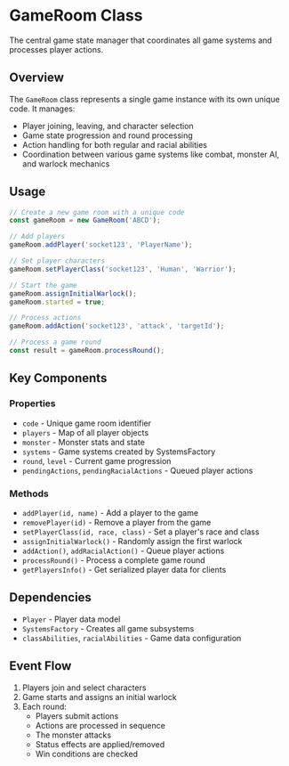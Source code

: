# GameRoom Class

The central game state manager that coordinates all game systems and processes player actions.

## Overview

The `GameRoom` class represents a single game instance with its own unique code. It manages:
- Player joining, leaving, and character selection
- Game state progression and round processing
- Action handling for both regular and racial abilities
- Coordination between various game systems like combat, monster AI, and warlock mechanics

## Usage

```javascript
// Create a new game room with a unique code
const gameRoom = new GameRoom('ABCD');

// Add players
gameRoom.addPlayer('socket123', 'PlayerName');

// Set player characters
gameRoom.setPlayerClass('socket123', 'Human', 'Warrior');

// Start the game
gameRoom.assignInitialWarlock();
gameRoom.started = true;

// Process actions
gameRoom.addAction('socket123', 'attack', 'targetId');

// Process a game round
const result = gameRoom.processRound();
```

## Key Components

### Properties
- `code` - Unique game room identifier
- `players` - Map of all player objects
- `monster` - Monster stats and state
- `systems` - Game systems created by SystemsFactory
- `round`, `level` - Current game progression
- `pendingActions`, `pendingRacialActions` - Queued player actions

### Methods
- `addPlayer(id, name)` - Add a player to the game
- `removePlayer(id)` - Remove a player from the game
- `setPlayerClass(id, race, class)` - Set a player's race and class
- `assignInitialWarlock()` - Randomly assign the first warlock
- `addAction()`, `addRacialAction()` - Queue player actions
- `processRound()` - Process a complete game round
- `getPlayersInfo()` - Get serialized player data for clients

## Dependencies

- `Player` - Player data model
- `SystemsFactory` - Creates all game subsystems
- `classAbilities`, `racialAbilities` - Game data configuration

## Event Flow

1. Players join and select characters
2. Game starts and assigns an initial warlock
3. Each round:
   - Players submit actions
   - Actions are processed in sequence
   - The monster attacks
   - Status effects are applied/removed
   - Win conditions are checked